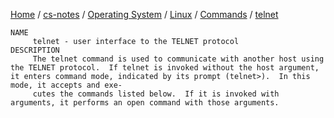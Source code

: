 [Home](https://mengxianbin.github.io) /
[cs-notes](https://mengxianbin.github.io/cs-notes/site) /
[Operating System](https://mengxianbin.github.io/cs-notes/site/Operating%20System) /
[Linux](https://mengxianbin.github.io/cs-notes/site/Operating%20System/Linux) /
[Commands](https://mengxianbin.github.io/cs-notes/site/Operating%20System/Linux/Commands) /
[telnet](https://mengxianbin.github.io/cs-notes/site/Operating%20System/Linux/Commands/telnet)

```
NAME
     telnet - user interface to the TELNET protocol
DESCRIPTION
     The telnet command is used to communicate with another host using the TELNET protocol.  If telnet is invoked without the host argument, it enters command mode, indicated by its prompt (telnet>).  In this mode, it accepts and exe-
     cutes the commands listed below.  If it is invoked with arguments, it performs an open command with those arguments.
```